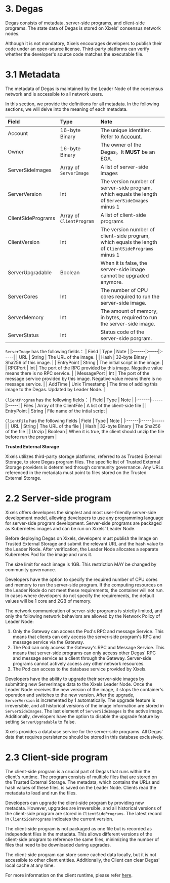 # 3. Degas

Degas consists of metadata, server-side programs, and client-side programs. The state data of Degas is stored on Xixels' consensus network nodes.

Although it is not mandatory, Xixels encourages developers to publish their code under an open-source license. Third-party platforms can verify whether the developer's source code matches the executable file.


# 3.1 Metadata

The metadata of Degas is maintained by the Leader Node of the consensus network and is accessible to all network users. 

In this section, we provide the definitions for all metadata. In the following sections, we will delve into the meaning of each metadata.

| Field | Type | Note |
|:------|:-----|:-----|
| Account | 16-byte Binary | The unique identitier. Refer to [Account](account.md). |
| Owner | 16-byte Binary | The owner of the Degas。It **MUST** be an EOA. |
| ServerSideImages | Array of `ServerImage` | A list of server-side images |
| ServerVersion | Int | The version number of server-side program, which equals the length of `ServerSideImages` minus 1 |
| ClientSidePrograms | Array of `ClientProgram` | A list of client-side programs|
| ClientVersion | Int | The version number of client-side program, which equals the length of `ClientSidePrograms` minus 1 |
| ServerUpgradable | Boolean | When it is false, the server-side image cannot be upgraded anymore. |
| ServerCores | Int | The number of CPU cores required to run the server-side image. |
| ServerMemory | Int | The amount of memory, in bytes, required to run the server-side image. |
| ServerStatus | Int | Status code of the server-side porgram. |

`ServerImage` has the following fields：
| Field | Type | Note |
|:------|:-----|:-----|
| URL | String | The URL of the image. |
| Hash | 32-byte Binary | Sha256 of this image. |
| EntryPoint | String | The initial script in the image. |
| RPCPort | Int | The port of the RPC provided by this image. Negative value means there is no RPC service. |
| MessagePort | Int | The port of the message service provided by this image. Negative value means there is no message service. |
| AddTime | Unix Timestamp | The time of adding this image to the Degas. Updated by Leader Node.  |

`ClientProgram` has the following fields：
| Field | Type | Note |
|:------|:-----|:-----|
| Files | Array of the ClientFile | A list of the client-side file  |
| EntryPoint | String | File name of the intial script |

`ClientFile` has the following fields
| Field | Type | Note |
|:------|:-----|:-----|
| URL | String | The URL of the file  |
| Hash | 32-byte Binary | The Sha256 of the file |
| Unzip | Boolean | When it is true, the client should unzip the file before run the program |


**Trusted External Storage**

Xixels utilizes third-party storage platforms, referred to as Trusted External Storage, to store Degas program files. The specific list of Trusted External Storage providers is determined through community governance. Any URLs referenced in the metadata must point to files stored on the Trusted External Storage.
 
# 2.2 Server-side program

Xixels offers developers the simplest and most user-friendly server-side development model, allowing developers to use any programming language for server-side program development. Server-side programs are packaged as Kubernetes images and can be run on Xixels' Leader Node.

Before deploying Degas on Xixels, developers must publish the Image on Trusted External Storage and submit the relevant URL and the hash value to the Leader Node. After verification, the Leader Node allocates a separate Kubernetes Pod for the image and runs it.

The size limit for each image is 1GB. This restriction MAY be changed by community governance.

Developers have the option to specify the required number of CPU cores and memory to run the server-side program. If the computing resources on the Leader Node do not meet these requirements, the container will not run. In cases where developers do not specify the requirements, the default values will be 1 core and 2GB of memory.

The network communication of server-side programs is strictly limited, and only the following network behaviors are allowed by the Network Policy of Leader Node:
1. Only the Gateway can access the Pod's RPC and message Service. This means that clients can only access the server-side program's RPC and message service via the Gateway.
2. The Pod can only access the Gateway's RPC and Message Service. This means that server-side programs can only access other Degas' RPC and message service as a client through the Gateway. Server-side programs cannot actively access any other network resources.
3. The Pod can access to the database service provided by Xixels.

Developers have the ability to upgrade their server-side images by submitting new ServerImage data to the Xixels Leader Node. Once the Leader Node receives the new version of the image, it stops the container's operation and switches to the new version. After the upgrade, `ServerVersion` is incremented by 1 automatically. The upgrade feature is irreversible, and all historical versions of the image information are stored in `ServerSideImages`. The last element of `ServerSideImages` is the active image. Additionally, developers have the option to disable the upgrade feature by setting `ServerUpgradable` to False.

Xixels provides a database service for the server-side programs. All Degas' data that requires persistence should be stored in this database exclusively.

# 2.3 Client-side program

The client-side program is a crucial part of Degas that runs within the client's runtime. The program consists of multiple files that are stored on the Trusted External Storage. The metadata, which contains the URLs and hash values of these files, is saved on the Leader Node. Clients read the metadata to load and run the files.

Developers can upgrade the client-side program by providing new metadata. However, upgrades are irreversible, and all historical versions of the client-side program are stored in `ClientSidePrograms`. The latest record in `ClientSidePrograms` indicates the current version.

The client-side program is not packaged as one file but is recorded as independent files in the metadata. This allows different versions of the client-side program to reference the same files, minimizing the number of files that need to be downloaded during upgrades.

The client-side program can store some cached data locally, but it is not accessible to other client entities. Additionally, the Client can clear Degas' local cache at any time.

For more information on the client runtime, please refer [here]().